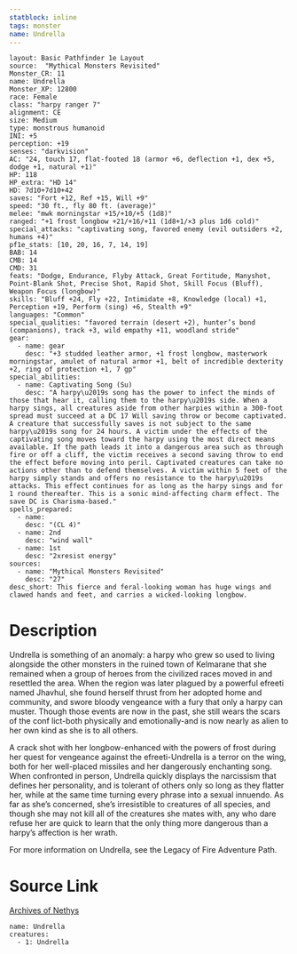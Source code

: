 ```yaml
---
statblock: inline
tags: monster
name: Undrella
---
```

```statblock
layout: Basic Pathfinder 1e Layout
source:  "Mythical Monsters Revisited"
Monster_CR: 11
name: Undrella
Monster_XP: 12800
race: Female
class: "harpy ranger 7"
alignment: CE
size: Medium
type: monstrous humanoid
INI: +5
perception: +19
senses: "darkvision"
AC: "24, touch 17, flat-footed 18 (armor +6, deflection +1, dex +5, dodge +1, natural +1)"
HP: 118
HP_extra: "HD 14"
HD: 7d10+7d10+42
saves: "Fort +12, Ref +15, Will +9"
speed: "30 ft., fly 80 ft. (average)"
melee: "mwk morningstar +15/+10/+5 (1d8)"
ranged: "+1 frost longbow +21/+16/+11 (1d8+1/×3 plus 1d6 cold)"
special_attacks: "captivating song, favored enemy (evil outsiders +2, humans +4)"
pf1e_stats: [10, 20, 16, 7, 14, 19]
BAB: 14
CMB: 14
CMD: 31
feats: "Dodge, Endurance, Flyby Attack, Great Fortitude, Manyshot, Point-Blank Shot, Precise Shot, Rapid Shot, Skill Focus (Bluff), Weapon Focus (longbow)"
skills: "Bluff +24, Fly +22, Intimidate +8, Knowledge (local) +1, Perception +19, Perform (sing) +6, Stealth +9"
languages: "Common"
special_qualities: "favored terrain (desert +2), hunter’s bond (companions), track +3, wild empathy +11, woodland stride"
gear:
  - name: gear
    desc: "+3 studded leather armor, +1 frost longbow, masterwork morningstar, amulet of natural armor +1, belt of incredible dexterity +2, ring of protection +1, 7 gp"
special_abilities:
  - name: Captivating Song (Su)
    desc: "A harpy\u2019s song has the power to infect the minds of those that hear it, calling them to the harpy\u2019s side. When a harpy sings, all creatures aside from other harpies within a 300-foot spread must succeed at a DC 17 Will saving throw or become captivated. A creature that successfully saves is not subject to the same harpy\u2019s song for 24 hours. A victim under the effects of the captivating song moves toward the harpy using the most direct means available. If the path leads it into a dangerous area such as through fire or off a cliff, the victim receives a second saving throw to end the effect before moving into peril. Captivated creatures can take no actions other than to defend themselves. A victim within 5 feet of the harpy simply stands and offers no resistance to the harpy\u2019s attacks. This effect continues for as long as the harpy sings and for 1 round thereafter. This is a sonic mind-affecting charm effect. The save DC is Charisma-based."
spells_prepared:
  - name:
    desc: "(CL 4)"
  - name: 2nd
    desc: "wind wall"
  - name: 1st
    desc: "2xresist energy"
sources:
  - name: "Mythical Monsters Revisited"
    desc: "27"
desc_short: This fierce and feral-looking woman has huge wings and clawed hands and feet, and carries a wicked-looking longbow.
```
# Description
Undrella is something of an anomaly: a harpy who grew so used to living alongside the other monsters in the ruined town of Kelmarane that she remained when a group of heroes from the civilized races moved in and resettled the area. When the region was later plagued by a powerful efreeti named Jhavhul, she found herself thrust from her adopted home and community, and swore bloody vengeance with a fury that only a harpy can muster. Though those events are now in the past, she still wears the scars of the conf lict-both physically and emotionally-and is now nearly as alien to her own kind as she is to all others.

A crack shot with her longbow-enhanced with the powers of frost during her quest for vengeance against the efreeti-Undrella is a terror on the wing, both for her well-placed missiles and her dangerously enchanting song. When confronted in person, Undrella quickly displays the narcissism that defines her personality, and is tolerant of others only so long as they flatter her, while at the same time turning every phrase into a sexual innuendo. As far as she’s concerned, she’s irresistible to creatures of all species, and though she may not kill all of the creatures she mates with, any who dare refuse her are quick to learn that the only thing more dangerous than a harpy’s affection is her wrath.

For more information on Undrella, see the Legacy of Fire Adventure Path.
# Source Link
[Archives of Nethys](https://aonprd.com/MonsterDisplay.aspx?ItemName=Undrella)
```encounter-table
name: Undrella
creatures:
  - 1: Undrella
```
